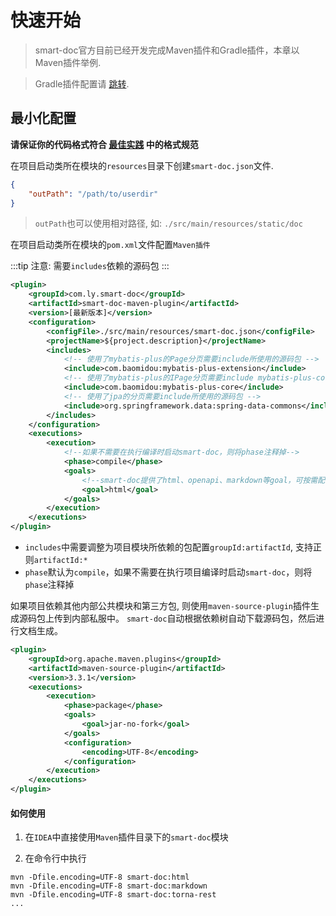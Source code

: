 # 快速开始

> smart-doc官方目前已经开发完成Maven插件和Gradle插件，本章以Maven插件举例.

> Gradle插件配置请 [跳转](plugins/gradle.md).


## 最小化配置
**请保证你的代码格式符合 [最佳实践](bestPractice) 中的格式规范**

在项目启动类所在模块的`resources`目录下创建`smart-doc.json`文件.
```json
{
    "outPath": "/path/to/userdir"
}

```
> `outPath`也可以使用相对路径, 如: `./src/main/resources/static/doc`


在项目启动类所在模块的`pom.xml`文件配置`Maven插件`

:::tip
注意: 需要`includes`依赖的源码包
:::

```xml
<plugin>
    <groupId>com.ly.smart-doc</groupId>
    <artifactId>smart-doc-maven-plugin</artifactId>
    <version>[最新版本]</version>
    <configuration> 
        <configFile>./src/main/resources/smart-doc.json</configFile>  
        <projectName>${project.description}</projectName>  
        <includes>  
            <!-- 使用了mybatis-plus的Page分页需要include所使用的源码包 -->
            <include>com.baomidou:mybatis-plus-extension</include>
            <!-- 使用了mybatis-plus的IPage分页需要include mybatis-plus-core-->
            <include>com.baomidou:mybatis-plus-core</include>
            <!-- 使用了jpa的分页需要include所使用的源码包 -->
            <include>org.springframework.data:spring-data-commons</include>             
        </includes> 
    </configuration>
    <executions>
        <execution>
            <!--如果不需要在执行编译时启动smart-doc，则将phase注释掉-->
            <phase>compile</phase>
            <goals>
                <!--smart-doc提供了html、openapi、markdown等goal，可按需配置-->
                <goal>html</goal>
            </goals>
        </execution>
    </executions>
</plugin>

```
- `includes`中需要调整为项目模块所依赖的包配置`groupId:artifactId`, 支持正则`artifactId:*`
- `phase`默认为`compile`，如果不需要在执行项目编译时启动`smart-doc`，则将`phase`注释掉


如果项目依赖其他内部公共模块和第三方包, 则使用`maven-source-plugin`插件生成源码包上传到内部私服中。
`smart-doc`自动根据依赖树自动下载源码包，然后进行文档生成。 
```xml
<plugin>
    <groupId>org.apache.maven.plugins</groupId>
    <artifactId>maven-source-plugin</artifactId>
    <version>3.3.1</version>
    <executions>
        <execution>
            <phase>package</phase>
            <goals>
                <goal>jar-no-fork</goal>
            </goals>
            <configuration>
                <encoding>UTF-8</encoding>
            </configuration>
        </execution>
    </executions>
</plugin>
```

#### 如何使用
1. 在`IDEA`中直接使用`Maven`插件目录下的`smart-doc`模块

2. 在命令行中执行
```shell
mvn -Dfile.encoding=UTF-8 smart-doc:html
mvn -Dfile.encoding=UTF-8 smart-doc:markdown
mvn -Dfile.encoding=UTF-8 smart-doc:torna-rest
...
```